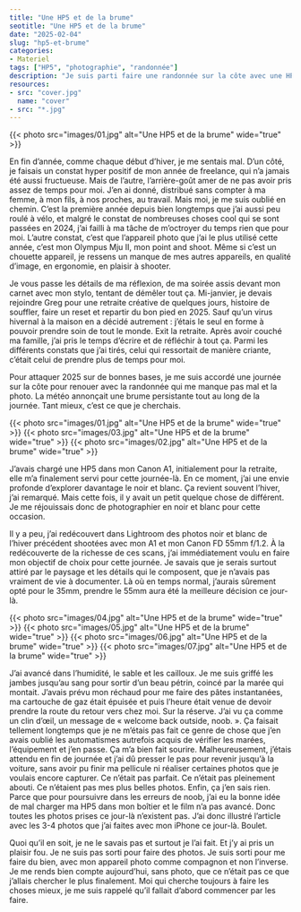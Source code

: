 ```yaml
---
title: "Une HP5 et de la brume"
seotitle: "Une HP5 et de la brume"
date: "2025-02-04"
slug: "hp5-et-brume"
categories:
- Materiel
tags: ["HP5", "photographie", "randonnée"]
description: "Je suis parti faire une randonnée sur la côte avec une HP5+, sous la brume."
resources:
- src: "cover.jpg"
  name: "cover"
- src: "*.jpg"
---
```

{{< photo src="images/01.jpg" alt="Une HP5 et de la brume" wide="true" >}}

En fin d’année, comme chaque début d’hiver, je me sentais mal. D’un côté, je faisais un constat hyper positif de mon année de freelance, qui n’a jamais été aussi fructueuse. Mais de l’autre, l’arrière-goût amer de ne pas avoir pris assez de temps pour moi. J’en ai donné, distribué sans compter à ma femme, à mon fils, à nos proches, au travail. Mais moi, je me suis oublié en chemin. C’est la première année depuis bien longtemps que j’ai aussi peu roulé à vélo, et malgré le constat de nombreuses choses cool qui se sont passées en 2024, j’ai failli à ma tâche de m’octroyer du temps rien que pour moi. L’autre constat, c’est que l’appareil photo que j’ai le plus utilisé cette année, c’est mon Olympus Mju II, mon point and shoot. Même si c’est un chouette appareil, je ressens un manque de mes autres appareils, en qualité d’image, en ergonomie, en plaisir à shooter.

Je vous passe les détails de ma réflexion, de ma soirée assis devant mon carnet avec mon stylo, tentant de démêler tout ça. Mi-janvier, je devais rejoindre Greg pour une retraite créative de quelques jours, histoire de souffler, faire un reset et repartir du bon pied en 2025. Sauf qu’un virus hivernal à la maison en a décidé autrement : j’étais le seul en forme à pouvoir prendre soin de tout le monde. Exit la retraite. Après avoir couché ma famille, j’ai pris le temps d’écrire et de réfléchir à tout ça. Parmi les différents constats que j’ai tirés, celui qui ressortait de manière criante, c’était celui de prendre plus de temps pour moi.

Pour attaquer 2025 sur de bonnes bases, je me suis accordé une journée sur la côte pour renouer avec la randonnée qui me manque pas mal et la photo. La météo annonçait une brume persistante tout au long de la journée. Tant mieux, c’est ce que je cherchais.

{{< photo src="images/01.jpg" alt="Une HP5 et de la brume" wide="true" >}}
{{< photo src="images/03.jpg" alt="Une HP5 et de la brume" wide="true" >}}
{{< photo src="images/02.jpg" alt="Une HP5 et de la brume" wide="true" >}}

J’avais chargé une HP5 dans mon Canon A1, initialement pour la retraite, elle m’a finalement servi pour cette journée-là. En ce moment, j’ai une envie profonde d’explorer davantage le noir et blanc. Ça revient souvent l’hiver, j’ai remarqué. Mais cette fois, il y avait un petit quelque chose de différent. Je me réjouissais donc de photographier en noir et blanc pour cette occasion.

Il y a peu, j’ai redécouvert dans Lightroom des photos noir et blanc de l’hiver précédent shootées avec mon A1 et mon Canon FD 55mm f/1.2. À la redécouverte de la richesse de ces scans, j’ai immédiatement voulu en faire mon objectif de choix pour cette journée. Je savais que je serais surtout attiré par le paysage et les détails qui le composent, que je n’avais pas vraiment de vie à documenter. Là où en temps normal, j’aurais sûrement opté pour le 35mm, prendre le 55mm aura été la meilleure décision ce jour-là.

{{< photo src="images/04.jpg" alt="Une HP5 et de la brume" wide="true" >}}
{{< photo src="images/05.jpg" alt="Une HP5 et de la brume" wide="true" >}}
{{< photo src="images/06.jpg" alt="Une HP5 et de la brume" wide="true" >}}
{{< photo src="images/07.jpg" alt="Une HP5 et de la brume" wide="true" >}}

J’ai avancé dans l’humidité, le sable et les cailloux. Je me suis griffé les jambes jusqu’au sang pour sortir d’un beau pétrin, coincé par la marée qui montait. J’avais prévu mon réchaud pour me faire des pâtes instantanées, ma cartouche de gaz était épuisée et puis l’heure était venue de devoir prendre la route du retour vers chez moi. Sur la réserve. J’ai vu ça comme un clin d’œil, un message de « welcome back outside, noob. ». Ça faisait tellement longtemps que je ne m’étais pas fait ce genre de chose que j’en avais oublié les automatismes autrefois acquis de vérifier les marées, l’équipement et j’en passe. Ça m’a bien fait sourire. Malheureusement, j’étais attendu en fin de journée et j’ai dû presser le pas pour revenir jusqu’à la voiture, sans avoir pu finir ma pellicule ni réaliser certaines photos que je voulais encore capturer.
Ce n’était pas parfait. Ce n’était pas pleinement abouti. Ce n’étaient pas mes plus belles photos. Enfin, ça j’en sais rien. Parce que pour poursuivre dans les erreurs de noob, j’ai eu la bonne idée de mal charger ma HP5 dans mon boîtier et le film n’a pas avancé. Donc toutes les photos prises ce jour-là n’existent pas. J’ai donc illustré l’article avec les 3-4 photos que j’ai faites avec mon iPhone ce jour-là. Boulet.

Quoi qu’il en soit, je ne le savais pas et surtout je l’ai fait. Et j’y ai pris un plaisir fou. Je ne suis pas sorti pour faire des photos. Je suis sorti pour me faire du bien, avec mon appareil photo comme compagnon et non l’inverse. Je me rends bien compte aujourd’hui, sans photo, que ce n’était pas ce que j’allais chercher le plus finalement. Moi qui cherche toujours à faire les choses mieux, je me suis rappelé qu’il fallait d’abord commencer par les faire.
